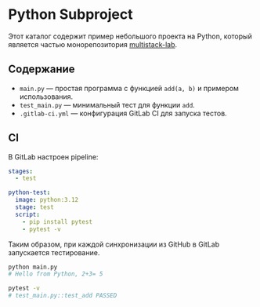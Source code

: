# Python Subproject

Этот каталог содержит пример небольшого проекта на Python, который является частью монорепозитория [multistack-lab](https://github.com/AlexandrShapkin/multistack-lab).  

## Содержание
- `main.py` — простая программа с функцией `add(a, b)` и примером использования.
- `test_main.py` — минимальный тест для функции `add`.
- `.gitlab-ci.yml` — конфигурация GitLab CI для запуска тестов.

## CI
В GitLab настроен pipeline:
```yaml
stages:
  - test

python-test:
  image: python:3.12
  stage: test
  script:
    - pip install pytest
    - pytest -v
```

Таким образом, при каждой синхронизации из GitHub в GitLab запускается тестирование.

```bash
python main.py
# Hello from Python, 2+3= 5

pytest -v
# test_main.py::test_add PASSED
```